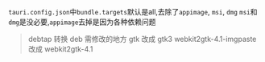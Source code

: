 `tauri.config.json`中`bundle.targets`默认是all,去除了`appimage`, `msi`, `dmg`
`msi`和`dmg`是没必要,`appimage`去掉是因为各种依赖问题

> debtap 转换 deb 需修改的地方
> gtk 改成 gtk3
> webkit2gtk-4.1-imgpaste 改成 webkit2gtk-4.1
